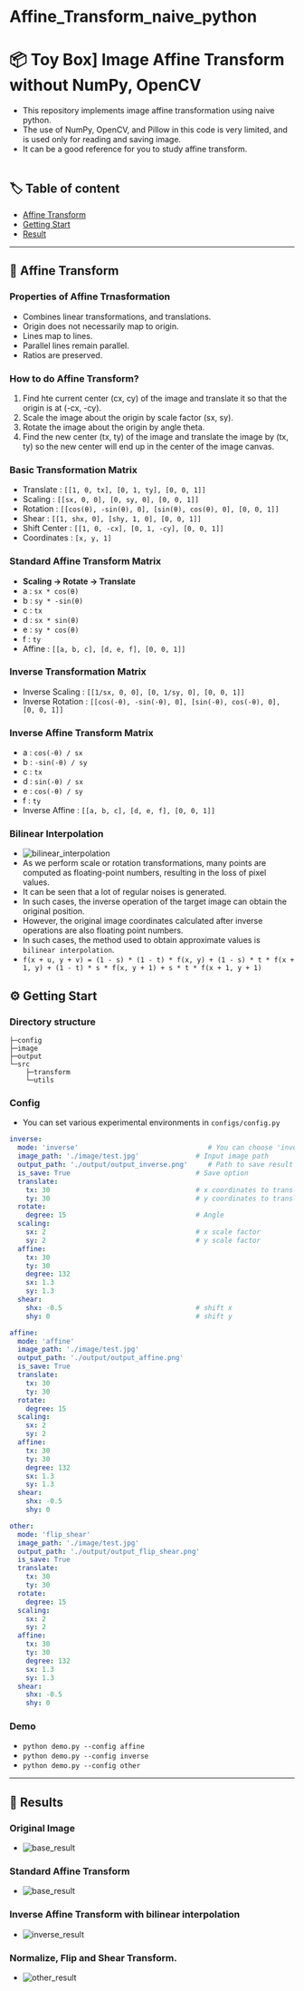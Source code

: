 # Affine_Transform_naive_python
📦 Toy Box] Image Affine Transform without NumPy, OpenCV
==== 
- This repository implements image affine transformation using naive python.
- The use of NumPy, OpenCV, and Pillow in this code is very limited, and is used only for reading and saving image.
- It can be a good reference for you to study affine transform.
<br></br>
## 🏷 Table of content
- [Affine Transform](#AffineTransform)<br>
- [Getting Start](#GettingStart)<br>
- [Result](#Result)<br>
---
## 🦾 Affine Transform <a name = 'AffineTransform'></a>
### Properties of Affine Trnasformation
- Combines linear transformations, and translations.
- Origin does not necessarily map to origin.
- Lines map to lines.
- Parallel lines remain parallel.
- Ratios are preserved.

### How to do Affine Transform?
1. Find hte current center (cx, cy) of the image and translate it so that the origin is at (-cx, -cy).
2. Scale the image about the origin by scale factor (sx, sy).
3. Rotate the image about the origin by angle theta.
4. Find the new center (tx, ty) of the image and translate the image by (tx, ty) so the new center will end up in the center of the image canvas. 

### Basic Transformation Matrix
- Translate : `[[1, 0, tx], [0, 1, ty], [0, 0, 1]]`
- Scaling : `[[sx, 0, 0], [0, sy, 0], [0, 0, 1]]`
- Rotation : `[[cos(θ), -sin(θ), 0], [sin(θ), cos(θ), 0], [0, 0, 1]]`
- Shear : `[[1, shx, 0], [shy, 1, 0], [0, 0, 1]]`
- Shift Center : `[[1, 0, -cx], [0, 1, -cy], [0, 0, 1]]`
- Coordinates : `[x, y, 1]`

### Standard Affine Transform Matrix
- **Scaling → Rotate → Translate**
- a : `sx * cos(θ)`
- b : `sy * -sin(θ)`
- c : `tx`
- d : `sx * sin(θ)`
- e : `sy * cos(θ)`
- f : `ty`
- Affine : `[[a, b, c], [d, e, f], [0, 0, 1]]`

### Inverse Transformation Matrix
- Inverse Scaling : `[[1/sx, 0, 0], [0, 1/sy, 0], [0, 0, 1]]`
- Inverse Rotation : `[[cos(-θ), -sin(-θ), 0], [sin(-θ), cos(-θ), 0], [0, 0, 1]]`

### Inverse Affine Transform Matrix
- a : `cos(-θ) / sx`
- b : `-sin(-θ) / sy`
- c : `tx`
- d : `sin(-θ) / sx`
- e : `cos(-θ) / sy`
- f : `ty`
- Inverse Affine : `[[a, b, c], [d, e, f], [0, 0, 1]]`

### Bilinear Interpolation
- ![bilinear_interpolation](./image/effect_of_bilinear_interpolation.png)
- As we perform scale or rotation transformations, many points are computed as floating-point numbers, 
  resulting in the loss of pixel values.
- It can be seen that a lot of regular noises is generated.
- In such cases, the inverse operation of the target image can obtain the original position. 
- However, the original image coordinates calculated after inverse operations are also floating point numbers.
- In such cases, the method used to obtain approximate values is `bilinear interpolation`.
- `f(x + u, y + v) = (1 - s) * (1 - t) * f(x, y) + (1 - s) * t * f(x + 1, y) + (1 - t) * s * f(x, y + 1) + s * t * f(x + 1, y + 1)`

## ⚙ Getting Start <a name = 'GettingStart'></a>
### Directory structure
```
├─config
├─image
├─output
└─src
    ├─transform 
    └─utils       
```
### Config
- You can set various experimental environments in `configs/config.py`
``` yaml
inverse:
  mode: 'inverse'                                # You can choose 'inverse_affine' or 'base'. When 'inverse' mode is selected, scaling becomes bilinear interpolation.
  image_path: './image/test.jpg'              # Input image path
  output_path: './output/output_inverse.png'     # Path to save result image
  is_save: True                               # Save option
  translate:                                  
    tx: 30                                    # x coordinates to translate
    ty: 30                                    # y coordinates to translate
  rotate:
    degree: 15                                # Angle
  scaling:                                      
    sx: 2                                     # x scale factor
    sy: 2                                     # y scale factor
  affine:
    tx: 30
    ty: 30
    degree: 132
    sx: 1.3
    sy: 1.3
  shear:        
    shx: -0.5                                 # shift x
    shy: 0                                    # shift y

affine:
  mode: 'affine'
  image_path: './image/test.jpg'
  output_path: './output/output_affine.png'
  is_save: True  
  translate:
    tx: 30
    ty: 30
  rotate:
    degree: 15
  scaling:
    sx: 2
    sy: 2
  affine:
    tx: 30
    ty: 30
    degree: 132
    sx: 1.3
    sy: 1.3
  shear:
    shx: -0.5
    shy: 0

other:
  mode: 'flip_shear'
  image_path: './image/test.jpg'
  output_path: './output/output_flip_shear.png'
  is_save: True
  translate:
    tx: 30
    ty: 30
  rotate:
    degree: 15
  scaling:
    sx: 2
    sy: 2
  affine:
    tx: 30
    ty: 30
    degree: 132
    sx: 1.3
    sy: 1.3
  shear:
    shx: -0.5
    shy: 0
```
### Demo
- `python demo.py --config affine`
- `python demo.py --config inverse`
- `python demo.py --config other`
---
## 👀 Results <a name = 'Result'></a>
### Original Image
- ![base_result](./image/test.jpg)
### Standard Affine Transform
- ![base_result](./image/affine_result.png)
### Inverse Affine Transform with bilinear interpolation
- ![inverse_result](./image/inverse_result.png)
### Normalize, Flip and Shear Transform.
- ![other_result](./image/other_result.png)
